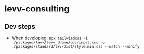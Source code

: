 # levv-consulting

## Dev steps

* When developing: ```npx tailwindcss -i ./packages/levv/levv_theme/css/input.css -o ./packages/standard/lev/dist/style.min.css --watch --minify```